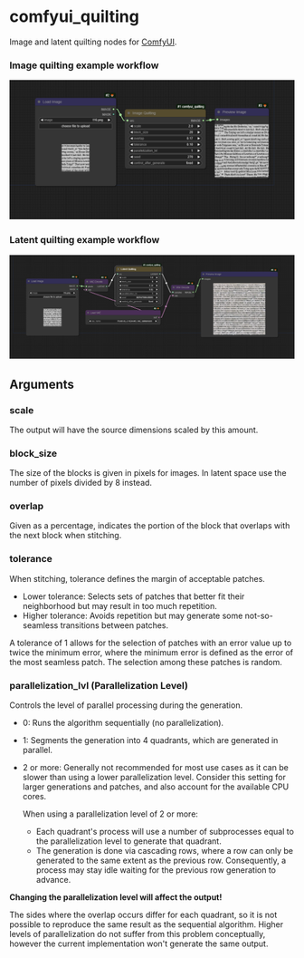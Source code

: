 # comfyui_quilting
Image and latent quilting nodes for [ComfyUI](https://github.com/comfyanonymous/ComfyUI).


### Image quilting example workflow
![image quilting workflow](workflows/image_quilting.png)


### Latent quilting example workflow
![latent quilting workflow](workflows/latent_quilting.png)


## Arguments

### scale
The output will have the source dimensions scaled by this amount. 

###  block_size
The size of the blocks is given in pixels for images.
In latent space use the number of pixels divided by 8 instead.

### overlap
Given as a percentage, indicates the portion of the block that overlaps with the next block when stitching.

### tolerance
When stitching, tolerance defines the margin of acceptable patches.

- Lower tolerance: Selects sets of patches that better fit their neighborhood but may result in too much repetition.
- Higher tolerance: Avoids repetition but may generate some not-so-seamless transitions between patches.

A tolerance of 1 allows for the selection of patches with an error value up to twice the minimum error, where the minimum error is defined as the error of the most seamless patch. The selection among these patches is random.

### parallelization_lvl (Parallelization Level)
Controls the level of parallel processing during the generation.

* 0: Runs the algorithm sequentially (no parallelization).

* 1: Segments the generation into 4 quadrants, which are generated in parallel.

* 2 or more: Generally not recommended for most use cases as it can be slower than using a lower parallelization level. Consider this setting for larger generations and patches, and also account for the available CPU cores.

    When using a parallelization level of 2 or more:

    * Each quadrant's process will use a number of subprocesses equal to the parallelization level to generate that quadrant. 
    * The generation is done via cascading rows, where a row can only be generated to the same extent as the previous row. Consequently, a process may stay idle waiting for the previous row generation to advance. 


**Changing the parallelization level will affect the output!**

The sides where the overlap occurs differ for each quadrant, 
so it is not possible to reproduce the same result as the sequential algorithm. Higher levels of parallelization do not suffer from this problem conceptually, 
however the current implementation won't generate the same output.

